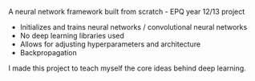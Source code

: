 A neural network framework built from scratch - EPQ year 12/13 project

- Initializes and trains neural networks / convolutional neural networks
- No deep learning libraries used
- Allows for adjusting hyperparameters and architecture
- Backpropagation

I made this project to teach myself the core ideas behind deep learning.

